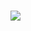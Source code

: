 #
<html>
  <body>
    
<img src= "https://github.com/user-attachments/assets/ece0f9d1-2fd1-4dcd-bb99-4cf457046a64">





  </body>
</html>
